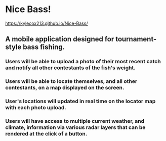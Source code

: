 # Nice Bass!
https://kylecox213.github.io/Nice-Bass/

## A mobile application designed for tournament-style bass fishing.


### Users will be able to upload a photo of their most recent catch and notify all other contestants of the fish's weight.

### Users will be able to locate themselves, and all other contestants, on a map displayed on the screen.

### User's locations will updated in real time on the locator map with each photo upload.

### Users will have access to multiple current weather, and climate, information via various radar layers that can be rendered at      the click of a button.

